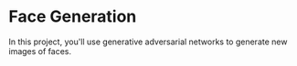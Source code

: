 # Face Generation

In this project, you'll use generative adversarial networks to generate new images of faces.
